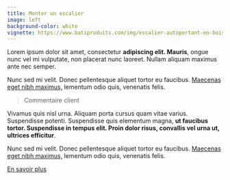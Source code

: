 ```yaml
---
title: Monter un escalier
image: left
background-color: white
vignette: https://www.batiproduits.com/img/escalier-autoportant-en-bois-avec-marches-en-console-ego-zero-007748155-product_maxi.jpg
---
```


Lorem ipsum dolor sit amet, consectetur **adipiscing elit. Mauris**, ongue nunc vel mi vulputate, non placerat nunc laoreet. Nullam aliquam maximus ante nec semper. 

Nunc sed mi velit. Donec pellentesque aliquet tortor eu faucibus. [Maecenas eget nibh maximus,]("/index.php/amenagement-de-jardin") lementum odio quis, venenatis felis. 

> Commentaire client

Vivamus quis nisl urna. Aliquam porta cursus quam vitae varius. Suspendisse potenti. Suspendisse quis elementum magna,  **ut faucibus tortor. Suspendisse in tempus elit. Proin dolor risus, convallis vel urna ut, ultrices efficitur**.

Nunc sed mi velit. Donec pellentesque aliquet tortor eu faucibus. [Maecenas eget nibh maximus,]("/index.php/amenagement-de-jardin") lementum odio quis, venenatis felis. 

<a class="btn btn-primary" href="/index.php/amenagement-de-jardin">En savoir plus</a>

